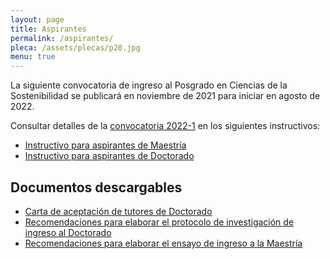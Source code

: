 ```yaml
---
layout: page
title: Aspirantes
permalink: /aspirantes/
pleca: /assets/plecas/p20.jpg
menu: true
---
```


La siguiente convocatoria de ingreso al Posgrado en Ciencias de la Sostenibilidad se publicará en noviembre de 2021 para iniciar en agosto de 2022.

Consultar detalles de la [convocatoria 2022-1](/assets/docs/convocatoria_ingreso_2022-1.pdf) en los siguientes instructivos:

 - [Instructivo para aspirantes de Maestría](/assets/docs/instructivo-maestria.pdf)
 - [Instructivo para aspirantes de Doctorado](/assets/docs/instructivo-doctorado.pdf)
 


## Documentos descargables

 - [Carta de aceptación de tutores de Doctorado](/assets/formatos/aspirantes/formato_carta_aceptacion_tutor_doctorado.doc)
 - [Recomendaciones para elaborar el protocolo de investigación de ingreso al Doctorado](/assets/docs/recomendaciones_aspirantes_doctorado.pdf)
 - [Recomendaciones para elaborar el ensayo de ingreso a la Maestría](/assets/docs/recomendaciones_aspirantes_maestria.pdf)
